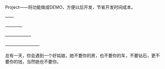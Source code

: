 Project——将功能做成DEMO，方便以后开发，节省开发时间成本。

——

————

——————

————————

总有一天，你会遇到一个好姑娘，她不要你的房，也不要你的车，不要钻石，更不要你的钱，当然她也不要你。

